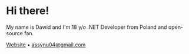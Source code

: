 # Hi there!
My name is Dawid and I'm 18 y/o .NET Developer from Poland and open-source fan.

[Website](https://bartczakdawid.com) • assynu04@gmail.com
